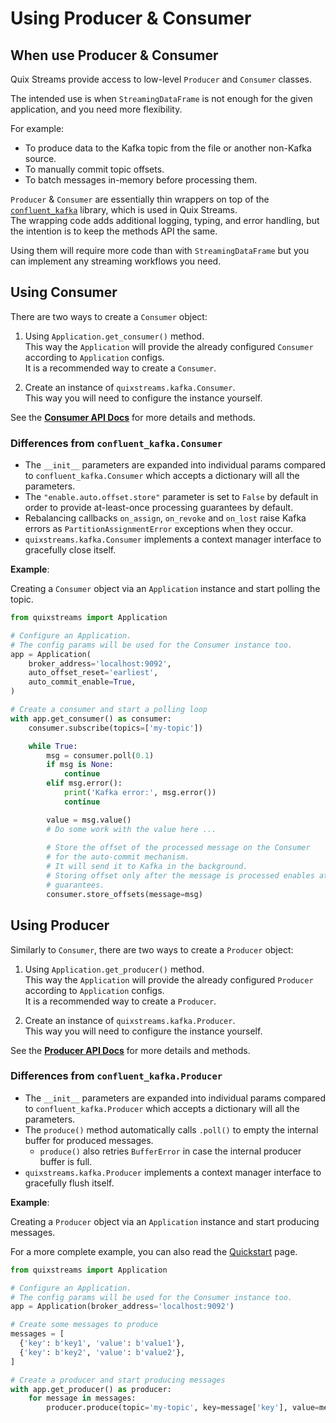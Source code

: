 # Using Producer & Consumer

## When use Producer & Consumer
Quix Streams provide access to low-level `Producer` and `Consumer` classes.

The intended use is when `StreamingDataFrame` is not enough for the given application, and you need more flexibility.   

For example:

- To produce data to the Kafka topic from the file or another non-Kafka source.
- To manually commit topic offsets.
- To batch messages in-memory before processing them.

`Producer` & `Consumer` are essentially thin wrappers on top of the [`confluent_kafka`](https://github.com/confluentinc/confluent-kafka-python) library, which is used in Quix Streams.  
The wrapping code adds additional logging, typing, and error handling, but the intention is to keep the methods API the same.

Using them will require more code than with `StreamingDataFrame` but you can implement any streaming workflows you need.


## Using Consumer

There are two ways to create a `Consumer` object:

1. Using `Application.get_consumer()` method.  
This way the `Application` will provide the already configured `Consumer` according to `Application` configs.  
It is a recommended way to create a `Consumer`.

2. Create an instance of `quixstreams.kafka.Consumer`.  
This way you will need to configure the instance yourself.

See the **[Consumer API Docs](../api-reference/kafka.md#consumer)** for more details and methods.

### Differences from `confluent_kafka.Consumer`

- The `__init__` parameters are expanded into individual params compared to `confluent_kafka.Consumer` which accepts a dictionary will all the parameters.
- The `"enable.auto.offset.store"` parameter is set to `False` by default in order to provide at-least-once processing guarantees by default.
- Rebalancing callbacks `on_assign`, `on_revoke` and `on_lost` raise Kafka errors as `PartitionAssignmentError` exceptions when they occur.
- `quixstreams.kafka.Consumer` implements a context manager interface to gracefully close itself.

**Example**:

Creating a `Consumer` object via an `Application` instance and start polling the topic.

```python
from quixstreams import Application

# Configure an Application. 
# The config params will be used for the Consumer instance too.
app = Application(
    broker_address='localhost:9092', 
    auto_offset_reset='earliest', 
    auto_commit_enable=True,
)

# Create a consumer and start a polling loop
with app.get_consumer() as consumer:
    consumer.subscribe(topics=['my-topic'])

    while True:
        msg = consumer.poll(0.1)
        if msg is None:
            continue
        elif msg.error():
            print('Kafka error:', msg.error())
            continue

        value = msg.value()
        # Do some work with the value here ...
        
        # Store the offset of the processed message on the Consumer 
        # for the auto-commit mechanism.
        # It will send it to Kafka in the background.
        # Storing offset only after the message is processed enables at-least-once delivery
        # guarantees.
        consumer.store_offsets(message=msg)
```



## Using Producer

Similarly to `Consumer`, there are two ways to create a `Producer` object:

1. Using `Application.get_producer()` method.    
This way the `Application` will provide the already configured `Producer` according to `Application` configs.  
It is a recommended way to create a `Producer`.

2. Create an instance of `quixstreams.kafka.Producer`.  
This way you will need to configure the instance yourself.

See the **[Producer API Docs](../api-reference/kafka.md#producer)** for more details and methods.

### Differences from `confluent_kafka.Producer`

- The `__init__` parameters are expanded into individual params compared to `confluent_kafka.Producer` which accepts a dictionary will all the parameters.
- The `produce()` method automatically calls `.poll()` to empty the internal buffer for produced messages.
    - `produce()` also retries `BufferError` in case the internal producer buffer is full. 
- `quixstreams.kafka.Producer` implements a context manager interface to gracefully flush itself.


**Example**:

Creating a `Producer` object via an `Application` instance and start producing messages.

For a more complete example, you can also read the [Quickstart](../quickstart.md) page.

```python
from quixstreams import Application

# Configure an Application. 
# The config params will be used for the Consumer instance too.
app = Application(broker_address='localhost:9092')

# Create some messages to produce
messages = [
  {'key': b'key1', 'value': b'value1'},
  {'key': b'key2', 'value': b'value2'},
]

# Create a producer and start producing messages
with app.get_producer() as producer:
    for message in messages:
        producer.produce(topic='my-topic', key=message['key'], value=message['value'])
```
